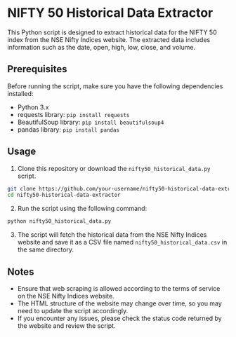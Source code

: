 # NIFTY 50 Historical Data Extractor

This Python script is designed to extract historical data for the NIFTY 50 index from the NSE Nifty Indices website. The extracted data includes information such as the date, open, high, low, close, and volume.

## Prerequisites

Before running the script, make sure you have the following dependencies installed:

- Python 3.x
- requests library: `pip install requests`
- BeautifulSoup library: `pip install beautifulsoup4`
- pandas library: `pip install pandas`

## Usage

1. Clone this repository or download the `nifty50_historical_data.py` script.

```bash
git clone https://github.com/your-username/nifty50-historical-data-extractor.git
cd nifty50-historical-data-extractor
```

2. Run the script using the following command:

```bash
python nifty50_historical_data.py
```

3. The script will fetch the historical data from the NSE Nifty Indices website and save it as a CSV file named `nifty50_historical_data.csv` in the same directory.

## Notes

- Ensure that web scraping is allowed according to the terms of service on the NSE Nifty Indices website.
- The HTML structure of the website may change over time, so you may need to update the script accordingly.
- If you encounter any issues, please check the status code returned by the website and review the script.

